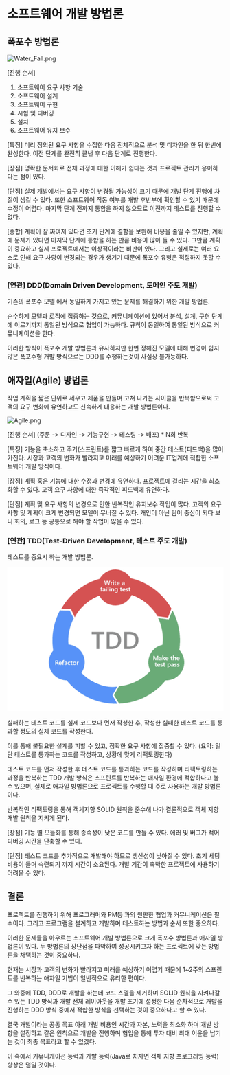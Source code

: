 # 소프트웨어 개발 방법론
## 폭포수 방법론

![Water_Fall.png](C:\Users\DIQUEST\IdeaProjects\SEASON2_HGT\onboarding\image\Water_Fall.png)

[진행 순서]
1. 소프트웨어 요구 사항 기술
2. 소프트웨어 설계
3. 소프트웨어 구현
4. 시험 및 디버깅
5. 설치
6. 소프트웨어 유지 보수

[특징]
미리 정의된 요구 사항을 수집한 다음 전체적으로 분석 및 디자인을 한 뒤 한번에 완성한다.
이전 단계를 완전히 끝낸 후 다음 단계로 진행한다.

[장점]
명확한 문서화로 전체 과정에 대한 이해가 쉽다는 것과 프로젝트 관리가 용이하다는 점이 있다.

[단점]
실제 개발에서는 요구 사항이 변경될 가능성이 크기 때문에 개발 단계 진행에 차질이 생길 수 있다.
또한 소프트웨어 작동 여부를 개발 후반부에 확인할 수 있기 때문에 수정이 어렵다.
마지막 단계 전까지 통합을 하지 않으므로 이전까지 테스트를 진행할 수 없다.

[종합]
계획이 잘 짜여져 있다면 초기 단계에 결함을 보완해 비용을 줄일 수 있지만, 계획에 문제가 있다면 마지막 단계에 통합을
하는 만큼 비용이 많이 들 수 있다. 그만큼 계획이 중요하고 실제 프로젝트에서는 이상적이라는 비판이 있다.
그리고 실제로는 여러 요소로 인해 요구 사항이 변경되는 경우가 생기기 때문에 폭포수 유형은 적절하지 못할 수 있다.

### [연관] DDD(Domain Driven Development, 도메인 주도 개발)
기존의 폭포수 모델 에서 동일하게 가지고 있는 문제를 해결하기 위한 개발 방법론.

순수하게 모델과 로직에 집중하는 것으로,
커뮤니케이션에 있어서 분석, 설계, 구현 단계에 이르기까지 통일된 방식으로 협업이 가능하다.
규칙이 동일하여 통일된 방식으로 커뮤니케이션을 한다.

이러한 방식이 폭포수 개발 방법론과 유사하지만
한번 정해진 모델에 대해 변경이 쉽지 않은 폭포수형 개발 방식으로는 DDD를 수행하는것이 사실상 불가능하다.

## 애자일(Agile) 방법론
작업 계획을 짧은 단위로 세우고 제품을 만들며 고쳐 나가는 사이클을 반복함으로써 
고객의 요구 변화에 유연하고도 신속하게 대응하는 개발 방법론이다.

![Agile.png](C:\Users\DIQUEST\IdeaProjects\SEASON2_HGT\onboarding\image\Agile.png "Agile.png")

[진행 순서]
(주문 -> 디자인 -> 기능구현 -> 테스팅 -> 배포) * N회 반복

[특징]
기능을 축소하고 주기(스프린트)를 짧고 빠르게 하여 중간 테스트(피드백)을 많이 가진다.
시장과 고객의 변화가 빨라지고 미래를 예상하기 어려운 IT업계에 적합한 소프트웨어 개발 방식이다.

[장점]
계획 혹은 기능에 대한 수정과 변경에 유연하다.
프로젝트에 걸리는 시간을 최소화할 수 있다.
고객 요구 사항에 대한 즉각적인 피드백에 유연하다.

[단점]
계획 및 요구 사항의 변경으로 인한 반복적인 유지보수 작업이 많다.
고객의 요구 사항 및 계획이 크게 변경되면 모델이 무너질 수 있다.
개인이 아닌 팀이 중심이 되다 보니 회의, 로그 등 공통으로 해야 할 작업이 많을 수 있다.

### [연관] TDD(Test-Driven Development, 테스트 주도 개발)
테스트를 중요시 하는 개발 방법론.

![img.png](img.png)

실패하는 테스트 코드를 실제 코드보다 먼저 작성한 후, 
작성한 실패한 테스트 코드를 통과할 정도의 실제 코드를 작성한다.

이를 통해 불필요한 설계를 피할 수 있고, 정확한 요구 사항에 집중할 수 있다.
(요약: 일단 테스트를 통과하는 코드를 작성하고, 상황에 맞게 리팩토링한다)

테스트 코드를 먼저 작성한 후 테스트 코드를 통과하는 코드를 작성하며 리팩토링하는 과정을
반복하는 TDD 개발 방식은 스프린트를 반복하는 애자일 환경에 적합하다고 볼 수 있으며,
실제로 애자일 방법론으로 프로젝트를 수행할 때 주로 사용하는 개발 방법론이다.

반복적인 리팩토링을 통해 객체지향 SOLID 원칙을 준수해 나가 결론적으로
객체 지향 개발 원칙을 지키게 된다.

[장점]
기능 별 모듈화를 통해 종속성이 낮은 코드를 만들 수 있다.
에러 및 버그가 적어 디버깅 시간을 단축할 수 있다.

[단점]
테스트 코드를 추가적으로 개발해야 하므로 생산성이 낮아질 수 있다.
초기 세팅 비용이 들며 숙련되기 까지 시간이 소요된다.
개발 기간이 촉박한 프로젝트에 사용하기 어려울 수 있다.

## 결론
프로젝트를 진행하기 위해 프로그래머와 PM등 과의 원만한 협업과 커뮤니케이션은 필수이다.
그리고 프로그램을 설계하고 개발하며 테스트하는 방법과 순서 또한 중요하다.

이러한 문제들을 아우르는 소프트웨어 개발 방법론으로 크게 폭포수 방법론과 애자일 방법론이 있다.
두 방법론의 장단점을 파악하여 성공시키고자 하는 프로젝트에 맞는 방법론을 채택하는 것이 중요하다.

현재는 시장과 고객의 변화가 빨라지고 미래를 예상하기 어렵기 때문에 1~2주의 스프린트를 반복하는
애자일 기법이 일반적으로 유리한 편이다.

그 와중에 TDD, DDD로 개발을 하는데 코드 스멜을 제거하며 SOLID 원칙을 지켜나갈 수 있는 TDD 방식과
개발 전체 레이아웃을 개발 초기에 설정한 다음 순차적으로 개발을 진행하는 DDD 방식 중에서 
적합한 방식을 선택하는 것이 중요하다고 할 수 있다.

결국 개발이라는 공동 목표 아래 개발 비용인 시간과 자본, 노력을 최소화 하며
개발 방향을 설정하고 같은 원칙으로 개발을 진행하며 협업을 통해 투자 대비 
최대 이윤을 남기는 것이 최종 목표라고 할 수 있겠다.

이 속에서 커뮤니케이션 능력과 개발 능력(Java로 치자면 객체 지향 프로그래밍 능력) 향상은 덤일 것이다.